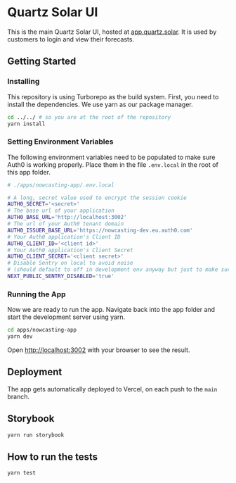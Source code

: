 # Quartz Solar UI

This is the main Quartz Solar UI, hosted at [app.quartz.solar](app.quartz.solar).
It is used by customers to login and view their forecasts.

## Getting Started

### Installing

This repository is using Turborepo as the build system.
First, you need to install the dependencies.
We use yarn as our package manager.

```bash
cd ../../ # so you are at the root of the repository
yarn install
```

### Setting Environment Variables

The following environment variables need to be populated to make sure Auth0 is working properly.
Place them in the file `.env.local` in the root of this app folder.

```bash
# ./apps/nowcasting-app/.env.local

# A long, secret value used to encrypt the session cookie
AUTH0_SECRET='<secret>'
# The base url of your application
AUTH0_BASE_URL='http://localhost:3002'
# The url of your Auth0 tenant domain
AUTH0_ISSUER_BASE_URL='https://nowcasting-dev.eu.auth0.com'
# Your Auth0 application's Client ID
AUTH0_CLIENT_ID='<client id>'
# Your Auth0 application's Client Secret
AUTH0_CLIENT_SECRET='<client secret>'
# Disable Sentry on local to avoid noise 
# (should default to off in development env anyway but just to make sure)
NEXT_PUBLIC_SENTRY_DISABLED='true'
```

### Running the App

Now we are ready to run the app. Navigate back into the app folder and start the development server using yarn.

```bash
cd apps/nowcasting-app
yarn dev
```

Open [http://localhost:3002](http://localhost:3002) with your browser to see the result.

## Deployment

The app gets automatically deployed to Vercel, on each push to the `main` branch.

## Storybook

```bash
yarn run storybook
```

## How to run the tests

```bash
yarn test
```
